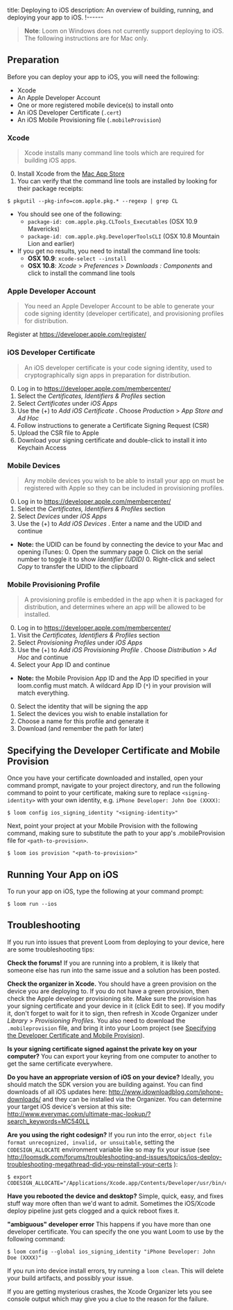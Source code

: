 title: Deploying to iOS
description: An overview of building, running, and deploying your app to iOS.
!------

> **Note**: Loom on Windows does not currently support deploying to iOS. The following instructions are for Mac only.


## Preparation

Before you can deploy your app to iOS, you will need the following:

* Xcode
* An Apple Developer Account
* One or more registered mobile device(s) to install onto
* An iOS Developer Certificate (`.cert`)
* An iOS Mobile Provisioning file (`.mobileProvision`)


### Xcode

> Xcode installs many command line tools which are required for building iOS apps.

0. Install Xcode from the [Mac App Store][xcode-app]
0. You can verify that the command line tools are installed by looking for their package receipts:

```console
$ pkgutil --pkg-info=com.apple.pkg.* --regexp | grep CL
```

* You should see one of the following:
  * `package-id: com.apple.pkg.CLTools_Executables` (OSX 10.9 Mavericks)
  * `package-id: com.apple.pkg.DeveloperToolsCLI` (OSX 10.8 Mountain Lion and earlier)
* If you get no results, you need to install the command line tools:
  * **OSX 10.9**: `xcode-select --install`
  * **OSX 10.8**: _Xcode_ > _Preferences_ > _Downloads : Components_ and click to install the command line tools


### Apple Developer Account

> You need an Apple Developer Account to be able to generate your code signing identity (developer certificate), and provisioning profiles for distribution.

Register at https://developer.apple.com/register/


### iOS Developer Certificate

> An iOS developer certificate is your code signing identity, used to cryptographically sign apps in preparation for distribution.

0. Log in to https://developer.apple.com/membercenter/
0. Select the _Certificates, Identifiers & Profiles_ section
0. Select _Certificates_ under _iOS Apps_
0. Use the (+) to _Add iOS Certificate_ . Choose _Production_ > _App Store and Ad Hoc_
0. Follow instructions to generate a Certificate Signing Request (CSR)
0. Upload the CSR file to Apple
0. Download your signing certificate and double-click to install it into Keychain Access


### Mobile Devices

> Any mobile devices you wish to be able to install your app on must be registered with Apple so they can be included in provisioning profiles.

0. Log in to https://developer.apple.com/membercenter/
0. Select the _Certificates, Identifiers & Profiles_ section
0. Select _Devices_ under _iOS Apps_
0. Use the (+) to _Add iOS Devices_ . Enter a name and the UDID and continue
  * **Note:** the UDID can be found by connecting the device to your Mac and opening iTunes:
     0. Open the summary page
     0. Click on the serial number to toggle it to show _Identifier (UDID)_
     0. Right-click and select _Copy_ to transfer the UDID to the clipboard


### Mobile Provisioning Profile

> A provisioning profile is embedded in the app when it is packaged for distribution, and determines where an app will be allowed to be installed.

0. Log in to https://developer.apple.com/membercenter/
0. Visit the _Certificates, Identifiers & Profiles_ section
0. Select _Provisioning Profiles_ under _iOS Apps_
0. Use the (+) to _Add iOS Provisioning Profile_ . Choose _Distribution_ > _Ad Hoc_ and continue
0. Select your App ID and continue
  * **Note:** the Mobile Provision App ID and the App ID specified in your loom.config must match. A wildcard App ID (`*`) in your provision will match everything.
0. Select the identity that will be signing the app
0. Select the devices you wish to enable installation for
0. Choose a name for this profile and generate it
0. Download (and remember the path for later)


## Specifying the Developer Certificate and Mobile Provision

Once you have your certificate downloaded and installed, open your command prompt, navigate to your project directory, and run the following command to point to your certificate, making sure to replace `<signing-identity>` with your own identity, e.g. `iPhone Developer: John Doe (XXXX)`:

```console
$ loom config ios_signing_identity "<signing-identity>"
```

Next, point your project at your Mobile Provision with the following command, making sure to substitute the path to your app's .mobileProvision file for `<path-to-provision>`.

```console
$ loom ios provision "<path-to-provision>"
```

## Running Your App on iOS

To run your app on iOS, type the following at your command prompt:

```console
$ loom run --ios
```

## Troubleshooting

If you run into issues that prevent Loom from deploying to your device, here are some troubleshooting tips:

**Check the forums!** If you are running into a problem, it is likely that someone else has run into the same issue and a solution has been posted.

**Check the organizer in Xcode.** You should have a green provision on the device you are deploying to. If you do not have a green provision, then check the Apple developer provisioning site. Make sure the provision has your signing certificate and your device in it (click Edit to see). If you modify it, don't forget to wait for it to sign, then refresh in Xcode Organizer under _Library_ > _Provisioning Profiles_. You also need to download the `.mobileprovision` file, and bring it into your Loom project (see [Specifying the Developer Certificate and Mobile Provision](#toc_6)).

**Is your signing certificate signed against the private key on your computer?** You can export your keyring from one computer to another to get the same certificate everywhere.

**Do you have an appropriate version of iOS on your device?** Ideally, you should match the SDK version you are building against. You can find downloads of all iOS updates here: http://www.idownloadblog.com/iphone-downloads/ and they can be installed via the Organizer. You can determine your target iOS device's version at this site: http://www.everymac.com/ultimate-mac-lookup/?search_keywords=MC540LL

**Are you using the right codesign?** If you run into the error, `object file format unrecognized, invalid, or unsuitable`, setting the `CODESIGN_ALLOCATE` environment variable like so may fix your issue (see http://loomsdk.com/forums/troubleshooting-and-issues/topics/ios-deploy-troubleshooting-megathread-did-you-reinstall-your-certs ):

```console
$ export CODESIGN_ALLOCATE="/Applications/Xcode.app/Contents/Developer/usr/bin/codesign_allocate"
```

**Have you rebooted the device and desktop?** Simple, quick, easy, and fixes stuff way more often than we'd want to admit. Sometimes the iOS/Xcode deploy pipeline just gets clogged and a quick reboot fixes it.

**"ambiguous" developer error** This happens if you have more than one developer certificate. You can specify the one you want Loom to use by the following command:

```console
$ loom config --global ios_signing_identity "iPhone Developer: John Doe (XXXX)"
```

If you run into device install errors, try running a `loom clean`. This will delete your build artifacts, and possibly your issue.

If you are getting mysterious crashes, the Xcode Organizer lets you see console output which may give you a clue to the reason for the failure.


[xcode-app]: http://itunes.apple.com/us/app/xcode/id497799835?ls=1&mt=12
